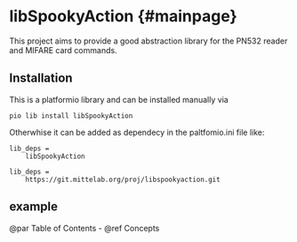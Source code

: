 libSpookyAction {#mainpage}
========

This project aims to provide a good abstraction library for the PN532 reader
and MIFARE card commands.

## Installation

This is a platformio library and can be installed manually via
```
pio lib install libSpookyAction
```

Otherwhise it can be added as dependecy in the paltfomio.ini file like:
```
lib_deps =
    libSpookyAction
```

```
lib_deps =
    https://git.mittelab.org/proj/libspookyaction.git
```

## example


@par Table of Contents
    - @ref Concepts
